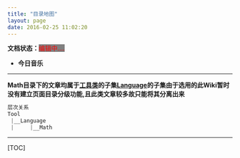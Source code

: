 ```yaml
---
title: "目录地图"
layout: page
date: 2016-02-25 11:02:20
---
```


**文档状态：**<a style="color:red;background-color:gray">编辑中....</a>

- **今日音乐**

---
**Math目录下的文章均属于[工具类](../Tool)的子集[Language](../Language)的子集由于选用的此Wiki暂时没有建立页面目录分级功能,且此类文章较多故只能将其分离出来**

```c
层次关系
Tool
 |__Language
 |     |__Math
```

---

[TOC]

